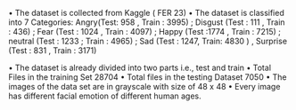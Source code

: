 •	The dataset is collected from Kaggle ( FER 23)
•	The dataset is classified into 7 Categories:
Angry(Test: 958 , Train : 3995) ; Disgust (Test : 111 , Train : 436) ; Fear (Test : 1024 , Train : 4097) ; Happy (Test :1774 , Train : 7215) ; neutral (Test : 1233 ; Train : 4965) ; Sad (Test : 1247, Train: 4830 ) , Surprise (Test : 831 , Train : 3171)

•	The dataset is already divided into two parts i.e., test and train 
•	Total  Files in the training Set 28704
•	Total files in the testing Dataset 7050
•	The images of the data set are in grayscale with size of 48 x 48
•	Every image has different facial emotion of different human ages.

